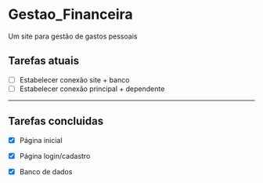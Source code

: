 # Gestao_Financeira
Um site para gestão de gastos pessoais

## Tarefas atuais
- [ ] Estabelecer conexão site + banco
- [ ] Estabelecer conexão principal + dependente
---
## Tarefas concluidas
- [x] Página inicial
- [x] Página login/cadastro
- [x] Banco de dados


